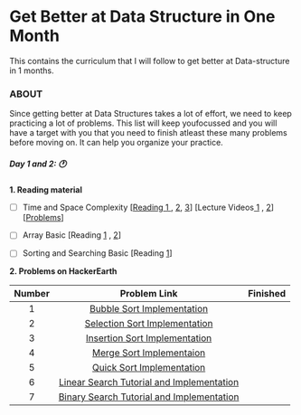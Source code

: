 # Get Better at Data Structure in One Month
This contains the curriculum that I will follow to get better at Data-structure  in 1 months.


 ### **ABOUT** 
 
Since getting better at Data Structures takes a lot of effort, we need to keep practicing a lot of problems. This list will keep youfocussed and you will have a target with you that you need to finish atleast these many problems before moving on. It can help you
organize your practice.

 ##### Day 1 and 2: :clock1:
  
 **1. Reading material**

   - [ ] Time and Space Complexity [[Reading 1 ](http://http://datastructur.es/sp16/materials/lectures/lec17/lec17.html "Reading ") , [2](http://http://datastructur.es/sp16/materials/lectures/lec18/lec18.html "2"), [3](http://datastructur.es/sp16/materials/lectures/lec18/lec18.html "3")] [Lecture Videos[ 1](https://www.youtube.com/watch?v=o9nW0uBqvEo " 1") , [2](https://www.youtube.com/watch?v=7lQXYl_L28w "2")] [[Problems](http://https://www.interviewbit.com/courses/programming/topics/time-complexity/ "Problems")]

- [ ] Array Basic [Reading [1](https://www.cs.fsu.edu/~myers/c++/notes/arrays.html "1") , [2](https://www.hackerearth.com/practice/data-structures/arrays/1-d/tutorial/ "2")]

- [ ] Sorting and Searching Basic [Reading [1](http://pages.cs.wisc.edu/~bobh/367/SORTING.html "1")]


**2. Problems on HackerEarth** 
  
| Number  | Problem Link  | Finished   |
| :------------: | :------------: | :------------: |
| 1  |  [Bubble Sort Implementation ](https://www.hackerearth.com/practice/algorithms/sorting/bubble-sort/tutorial/ "Bubble Sort Implementation ") |    | 
|  2 | [Selection Sort Implementation](https://www.hackerearth.com/practice/algorithms/sorting/selection-sort/tutorial/ "Selection Sort Implementation")  |  | 
|  3 | [Insertion Sort Implementation ](https://www.hackerearth.com/practice/algorithms/sorting/insertion-sort/tutorial/ "Insertion Sort Implementation ")| |
|  4 | [Merge Sort Implementaion](https://www.hackerearth.com/practice/algorithms/sorting/merge-sort/tutorial/ "Merge Sort Impelmentaion") |  | 
|  5 | [Quick Sort Implementation](https://www.hackerearth.com/practice/algorithms/sorting/quick-sort/tutorial/ "Quick Sort Implementation") |  | 
|  6 |[ Linear Search Tutorial and Implementation](https://www.hackerearth.com/practice/algorithms/searching/linear-search/tutorial/ " Linear Search Tutorial and Implementation")  |   | 
|  7 | [Binary Search Tutorial and Implementation ](https://www.hackerearth.com/practice/algorithms/searching/binary-search/tutorial/ "Binary Search Tutorial and Implementation ")|   | 

